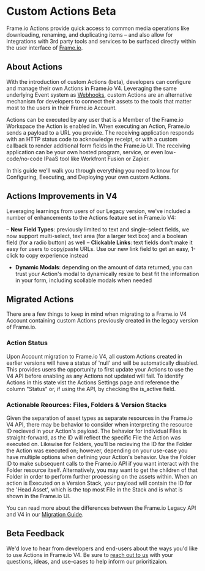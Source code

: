 # Custom Actions Beta

Frame.io Actions provide quick access to common media operations like downloading, renaming, and duplicating items – and also allow for integrations with 3rd party tools and services to be surfaced directly within the user interface of [Frame.io](https://next.frame.io/).

## About Actions

With the introduction of custom Actions (beta), developers can configure and manage their own Actions in Frame.io V4. Leveraging the same underlying Event system as [Webhooks](https://developer.adobe.com/frameio/guides/Webhooks/), custom Actions are an alternative mechanism for developers to connect their assets to the tools that matter most to the users in their Frame.io Account.

 Actions can be executed by any user that is a Member of the Frame.io Workspace the Action is enabled in. When executing an Action, Frame.io sends a payload to a URL you provide. The receiving application responds with an HTTP status code to acknowledge receipt, or with a custom callback to render additional form fields in the Frame.io UI. The receiving application can be your own hosted program, service, or even low-code/no-code IPaaS tool like Workfront Fusion or Zapier.
 
 In this guide we'll walk you through everything you need to know for Configuring, Executing, and Deploying your own custom Actions.

## Actions Improvements in V4

Leveraging learnings from users of our Legacy version, we've included a number of enhancements to the Actions feature set in Frame.io V4:

– **New Field Types**: previously limited to text and single-select fields, we now support multi-select, text area (for a larger text box) and a boolean field (for a radio button) as well
– **Clickable Links**: text fields don't make it easy for users to copy/paste URLs. Use our new link field to get an easy, 1-click to copy experience instead
- **Dynamic Modals**: depending on the amount of data returned, you can trust your Action's modal to dynamically resize to best fit the information in your form, including scollable modals when needed

## Migrated Actions

There are a few things to keep in mind when migrating to a Frame.io V4 Account containing custom Actions previously created in the legacy version of Frame.io.

### Action Status

Upon Account migration to Frame.io V4, all custom Actions created in earlier versions will have a status of 'null' and will be automatically disabled. This provides users the opportunity to first update your Actions to use the V4 API before enabling as any Actions not updated will fail. To identify Actions in this state vist the Actions Settings page and reference the column "Status" or, if using the API, by checking the is_active field.

### Actionable Reources: Files, Folders & Version Stacks

Given the separation of asset types as separate resources in the Frame.io V4 API, there may be behavior to consider when interpreting the resource ID recieved in your Action's payload. The behavior for individual Files is straight-forward, as the ID will reflect the specific File the Action was executed on. Likewise for Folders, you'll be recieving the ID for the Folder the Action was executed on; however, depending on your use-case you have multiple options when defining your Action's behavior. Use the Folder ID to make subsequent calls to the Frame.io API if you want interact with the Folder resource itself. Alternatively, you may want to get the children of that Folder in order to perform further processing on the assets within. When an action is Executed on a Version Stack, your payload will contain the ID for the 'Head Asset', which is the top most File in the Stack and is what is shown in the Frame.io UI.

You can read more about the differences between the Frame.io Legacy API and V4 in our [Migration Guide](https://developer.adobe.com/frameio/guides/Migration/).

## Beta Feedback

We'd love to hear from developers and end-users about the ways you'd like to use Actions in Frame.io V4. Be sure to [reach out to us](https://forum.frame.io/) with your questions, ideas, and use-cases to help inform our prioritizaion.
